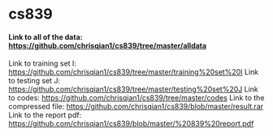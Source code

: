 # cs839
#### Link to all of the data: https://github.com/chrisqian1/cs839/tree/master/alldata 
Link to training set I: https://github.com/chrisqian1/cs839/tree/master/training%20set%20I
Link to testing set J: https://github.com/chrisqian1/cs839/tree/master/testing%20set%20J
Link to codes: https://github.com/chrisqian1/cs839/tree/master/codes
Link to the compressed file: https://github.com/chrisqian1/cs839/blob/master/result.rar
Link to the report pdf: https://github.com/chrisqian1/cs839/blob/master/%20839%20report.pdf
